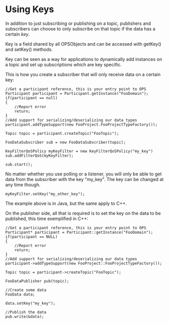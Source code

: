 # Using Keys #

In addition to just subscribing or publishing on a topic, publishers and subscribers can choose to only subscribe on that topic if the data has a certain _key_.

Key is a field shared by all OPSObjects and can be accessed with getKey() and setKey() methods.

Key can be seen as a way for applications to dynamically add instances on a topic and set up subscriptions which are key specific.

This is how you create a subscriber that will only receive data on a certain key:

```
//Get a participant reference, this is your entry point to OPS
Participant participant = Participant.getInstance("FooDomain");
if(participant == null)
{
    //Report error
    return;
}
//Add support for serializing/deserializing our data types
participant.addTypeSupport(new FooProject.FooProjectTypeFactory());

Topic topic = participant.createTopic("FooTopic");

FooDataSubscriber sub = new FooDataSubscriber(topic);

KeyFilterQoSPolicy myKeyFilter = new KeyFilterQoSPolicy("my_key")
sub.addFilterQoS(myKeyFilter);

sub.start();

```

No matter whether you use polling or a listener, you will only be able to get data from the subscriber with the key "my\_key". The key can be changed at any time though.

```
myKeyFilter.setKey("my_other_key");
```

The example above is in Java, but the same apply to C++.

On the publisher side, all that is required is to set the key on the data to be published, this time exemplified in C++:

```
//Get a participant reference, this is your entry point to OPS
Participant* participant = Participant::getInstance("FooDomain");
if(participant == NULL)
{
    //Report error
    return;
}
//Add support for serializing/deserializing our data types
participant->addTypeSupport(new FooProject::FooProjectTypeFactory());

Topic topic = participant->createTopic("FooTopic");

FooDataPublisher pub(topic);

//Create some data
FooData data;

data.setKey("my_key");

//Publish the data
pub.write(&data);

```

